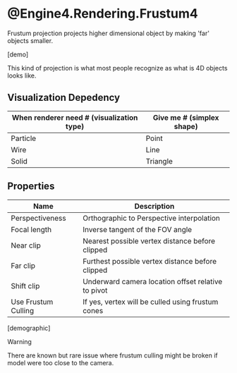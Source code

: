 # @Engine4.Rendering.Frustum4

Frustum projection projects higher dimensional object by making 'far' objects smaller.

[demo]

This kind of projection is what most people recognize as what is 4D objects looks like.

## Visualization Depedency
|When renderer need # (visualization type)|Give me # (simplex shape)|
|---|---|
|Particle|Point|
|Wire|Line|
|Solid|Triangle|

## Properties

|Name|Description|
|---|---|
|Perspectiveness|Orthographic to Perspective interpolation|
|Focal length|Inverse tangent of the FOV angle|
|Near clip|Nearest possible vertex distance before clipped|
|Far clip|Furthest possible vertex distance before clipped|
|Shift clip|Underward camera location offset relative to pivot|
|Use Frustum Culling|If yes, vertex will be culled using frustum cones|

[demographic]

> [!WARNING]
> There are known but rare issue where frustum culling might be broken if model were too close to the camera.